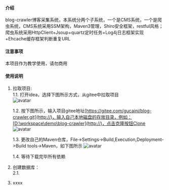 #### 介绍
blog-crawler博客采集系统，本系统分两个子系统，一个是CMS系统，一个是爬虫系统，CMS系统采用SSM架构，Maven3管理，Shiro安全框架，restful风格；爬虫系统采用HttpClient+Jsoup+quartz定时任务+Log4j日志框架实现+Ehcache缓存框架判断重复URL

#### 注意事项
本项目作为教学使用，请勿商用

#### 使用说明
1. 拉取项目:  
   1.1. 打开idea，选择下图所示方式，从gitee中拉取项目  
![avatar](https://images.gitee.com/uploads/images/2021/0327/105124_e75a6875_5479060.png)  
  
   1.2. 按下图所示，输入项目gitee地址[https://gitee.com/gucaini/blog-crawler.git](http://)，输入自己本地磁盘的存放目录，例如：[D:\workspace\demo\blog-crawler](http://)，点击克隆按钮Clone  
![avatar](https://images.gitee.com/uploads/images/2021/0327/110542_919b93b5_5479060.png)  
  
   1.3. 更改自己的Maven仓库，File->Settings->Build,Execution,Deployment->Build tools->Maven，如下图所示
![avatar](https://images.gitee.com/uploads/images/2021/0327/112533_9f2ce17f_5479060.png)
  
   1.4. 等待下载完毕所有依赖

                                      
2.  创建数据库：  
   2.1. 
3.  xxxx

